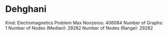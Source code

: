 # Dehghani

Kind: Electromagnetics Problem
Max Nonzeros: 406084
Number of Graphs: 1
Number of Nodes (Median): 29282
Number of Nodes (Range): 29282
